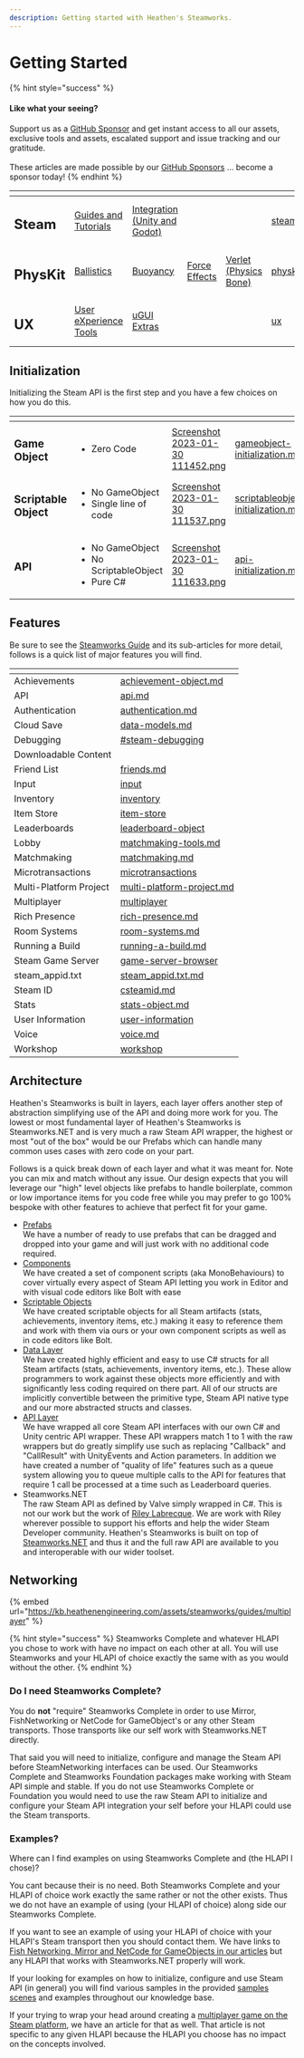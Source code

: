 ```yaml
---
description: Getting started with Heathen's Steamworks.
---
```


# Getting Started

{% hint style="success" %}
#### Like what your seeing?

Support us as a [GitHub Sponsor](../../../../become-a-sponsor/) and get instant access to all our assets, exclusive tools and assets, escalated support and issue tracking and our gratitude.\
\
These articles are made possible by our [GitHub Sponsors](../../../../become-a-sponsor/) ... become a sponsor today!
{% endhint %}

<table data-view="cards"><thead><tr><th></th><th></th><th></th><th></th><th></th><th data-hidden data-card-target data-type="content-ref"></th><th data-hidden data-card-cover data-type="files"></th></tr></thead><tbody><tr><td><h2>Steam</h2></td><td><a href="../../../../company/steam/">Guides and Tutorials</a></td><td><a href="../../">Integration (Unity and Godot)</a></td><td></td><td></td><td><a href="../../../../company/steam/">steam</a></td><td><a href="../../../../.gitbook/assets/Steamworks Card.png">Steamworks Card.png</a></td></tr><tr><td><h2>PhysKit</h2></td><td><a href="../../../physkit/learning/sample-scenes/1-ballistic-basics.md">Ballistics</a></td><td><a href="../../../physkit/learning/sample-scenes/1-buoyancy-example.md">Buoyancy</a></td><td><a href="../../../physkit/learning/sample-scenes/1-force-effect-fields.md">Force Effects</a></td><td><a href="../../../physkit/learning/sample-scenes/2-verlet-spring-skinned-mesh.md">Verlet (Physics Bone)</a></td><td><a href="../../../physkit/">physkit</a></td><td><a href="../../../../.gitbook/assets/PhysKit Card.png">PhysKit Card.png</a></td></tr><tr><td><h2>UX</h2></td><td><a href="../../../ux/learning/core-concepts/">User eXperience Tools</a></td><td><a href="../../../ux/learning/ugui-extras/">uGUI Extras</a></td><td></td><td></td><td><a href="../../../ux/">ux</a></td><td><a href="../../../../.gitbook/assets/Splash Screen (1).png">Splash Screen (1).png</a></td></tr></tbody></table>

## Initialization

Initializing the Steam API is the first step and you have a few choices on how you do this.

<table data-view="cards"><thead><tr><th></th><th></th><th data-hidden data-card-cover data-type="files"></th><th data-hidden data-card-target data-type="content-ref"></th></tr></thead><tbody><tr><td><h3>Game Object</h3></td><td><ul><li>Zero Code</li></ul></td><td><a href="../../../../.gitbook/assets/Screenshot 2023-01-30 111452.png">Screenshot 2023-01-30 111452.png</a></td><td><a href="../../for-unity-game-engine/quick-start-guide/gameobject-initialization.md">gameobject-initialization.md</a></td></tr><tr><td><h3>Scriptable Object</h3></td><td><ul><li>No GameObject</li><li>Single line of code</li></ul></td><td><a href="../../../../.gitbook/assets/Screenshot 2023-01-30 111537.png">Screenshot 2023-01-30 111537.png</a></td><td><a href="../../for-unity-game-engine/quick-start-guide/scriptableobject-initialization.md">scriptableobject-initialization.md</a></td></tr><tr><td><h3>API</h3></td><td><ul><li>No GameObject</li><li>No ScriptableObject</li><li>Pure C#</li></ul></td><td><a href="../../../../.gitbook/assets/Screenshot 2023-01-30 111633.png">Screenshot 2023-01-30 111633.png</a></td><td><a href="../../for-unity-game-engine/quick-start-guide/api-initialization.md">api-initialization.md</a></td></tr></tbody></table>

## Features

Be sure to see the [Steamworks Guide](../../../../company/steam/steamworks/) and its sub-articles for more detail, follows is a quick list of major features you will find.

<table data-view="cards"><thead><tr><th></th><th data-hidden data-card-target data-type="content-ref"></th></tr></thead><tbody><tr><td>Achievements</td><td><a href="../../../../company/steam/steamworks/achievement-object.md">achievement-object.md</a></td></tr><tr><td>API</td><td><a href="../../../../company/steam/steamworks/api.md">api.md</a></td></tr><tr><td>Authentication</td><td><a href="../../../../company/steam/steamworks/multiplayer/authentication.md">authentication.md</a></td></tr><tr><td>Cloud Save</td><td><a href="../../../../company/steam/steamworks/data-models.md">data-models.md</a></td></tr><tr><td>Debugging</td><td><a href="../../../../company/steam/steamworks/#steam-debugging">#steam-debugging</a></td></tr><tr><td>Downloadable Content</td><td></td></tr><tr><td>Friend List</td><td><a href="../../../../company/steam/steamworks/user-information/friends.md">friends.md</a></td></tr><tr><td>Input</td><td><a href="../../../../company/steam/steamworks/input/">input</a></td></tr><tr><td>Inventory</td><td><a href="../../../../company/steam/steamworks/inventory/">inventory</a></td></tr><tr><td>Item Store</td><td><a href="../../../../company/steam/steamworks/microtransactions/item-store/">item-store</a></td></tr><tr><td>Leaderboards</td><td><a href="../../../../company/steam/steamworks/leaderboard-object/">leaderboard-object</a></td></tr><tr><td>Lobby</td><td><a href="../../../../company/steam/steamworks/multiplayer/matchmaking-tools.md">matchmaking-tools.md</a></td></tr><tr><td>Matchmaking</td><td><a href="../../../../company/steam/steamworks/multiplayer/matchmaking.md">matchmaking.md</a></td></tr><tr><td>Microtransactions</td><td><a href="../../../../company/steam/steamworks/microtransactions/">microtransactions</a></td></tr><tr><td>Multi-Platform Project</td><td><a href="../../../../company/steam/steamworks/multi-platform-project.md">multi-platform-project.md</a></td></tr><tr><td>Multiplayer</td><td><a href="../../../../company/steam/steamworks/multiplayer/">multiplayer</a></td></tr><tr><td>Rich Presence</td><td><a href="../../../../company/steam/steamworks/multiplayer/rich-presence.md">rich-presence.md</a></td></tr><tr><td>Room Systems</td><td><a href="../../../../company/steam/steamworks/multiplayer/room-systems.md">room-systems.md</a></td></tr><tr><td>Running a Build</td><td><a href="../../../../company/steam/steamworks/running-a-build.md">running-a-build.md</a></td></tr><tr><td>Steam Game Server</td><td><a href="../../../../company/steam/steamworks/multiplayer/game-server-browser/">game-server-browser</a></td></tr><tr><td>steam_appid.txt</td><td><a href="../../../../company/steam/steamworks/steam_appid.txt.md">steam_appid.txt.md</a></td></tr><tr><td>Steam ID</td><td><a href="../../../../company/steam/steamworks/csteamid.md">csteamid.md</a></td></tr><tr><td>Stats</td><td><a href="../../../../company/steam/steamworks/stats-object.md">stats-object.md</a></td></tr><tr><td>User Information</td><td><a href="../../../../company/steam/steamworks/user-information/">user-information</a></td></tr><tr><td>Voice</td><td><a href="../../../../company/steam/steamworks/voice.md">voice.md</a></td></tr><tr><td>Workshop</td><td><a href="../../../../company/steam/steamworks/workshop/">workshop</a></td></tr></tbody></table>

## Architecture

Heathen's Steamworks is built in layers, each layer offers another step of abstraction simplifying use of the API and doing more work for you. The lowest or most fundamental layer of Heathen's Steamworks is Steamworks.NET and is very much a raw Steam API wrapper, the highest or most "out of the box" would be our Prefabs which can handle many common uses cases with zero code on your part.

Follows is a quick break down of each layer and what it was meant for. Note you can mix and match without any issue. Our design expects that you will leverage our "high" level objects like prefabs to handle boilerplate, common or low importance items for you code free while you may prefer to go 100% bespoke with other features to achieve that perfect fit for your game.

* [Prefabs](../ugui-tools/prefabs/)\
  We have a number of ready to use prefabs that can be dragged and dropped into your game and will just work with no additional code required.
* [Components](../components/)\
  We have created a set of component scripts (aka MonoBehaviours) to cover virtually every aspect of Steam API letting you work in Editor and with visual code editors like Bolt with ease
* [Scriptable Objects](../scriptable-objects/)\
  We have created scriptable objects for all Steam artifacts (stats, achievements, inventory items, etc.) making it easy to reference them and work with them via ours or your own component scripts as well as in code editors like Bolt.
* [Data Layer](../../data-layer/)\
  We have created highly efficient and easy to use C# structs for all Steam artifacts (stats, achievements, inventory items, etc.). These allow programmers to work against these objects more efficiently and with significantly less coding required on there part. All of our structs are implicitly convertible between the primitive type, Steam API native type and our more abstracted structs and classes.&#x20;
* [API Layer](../../api/)\
  We have wrapped all core Steam API interfaces with our own C# and Unity centric API wrapper. These API wrappers match 1 to 1 with the raw wrappers but do greatly simplify use such as replacing "Callback" and "CallResult" with UnityEvents and Action parameters. In addition we have created a number of "quality of life" features such as a queue system allowing you to queue multiple calls to the API for features that require 1 call be processed at a time such as Leaderboard queries.
* Steamworks.NET\
  The raw Steam API as defined by Valve simply wrapped in C#. This is not our work but the work of [Riley Labrecque](https://github.com/rlabrecque/Steamworks.NET). We are work with Riley wherever possible to support his efforts and help the wider Steam Developer community. Heathen's Steamworks is built on top of [Steamworks.NET](https://github.com/rlabrecque/Steamworks.NET) and thus it and the full raw API are available to you and interoperable with our wider toolset.

## Networking

{% embed url="https://kb.heathenengineering.com/assets/steamworks/guides/multiplayer" %}

{% hint style="success" %}
Steamworks Complete and whatever HLAPI you chose to work with have no impact on each other at all. You will use Steamworks and your HLAPI of choice exactly the same with as you would without the other.
{% endhint %}

### Do I need Steamworks Complete?

You do **not** "require" Steamworks Complete in order to use Mirror, FishNetworking or NetCode for GameObject's or any other Steam transports. Those transports like our self work with Steamworks.NET directly.

That said you will need to initialize, configure and manage the Steam API before SteamNetworking interfaces can be used. Our Steamworks Complete and Steamworks Foundation packages make working with Steam API simple and stable. If you do not use Steamworks Complete or Foundation you would need to use the raw Steam API to initialize and configure your Steam API integration your self before your HLAPI could use the Steam transports.

### Examples?

Where can I find examples on using Steamworks Complete and (the HLAPI I chose)?

You cant because their is no need. Both Steamworks Complete and your HLAPI of choice work exactly the same rather or not the other exists. Thus we do not have an example of using (your HLAPI of choice) along side our Steamworks Complete.&#x20;

If you want to see an example of using your HLAPI of choice with your HLAPI's Steam transport then you should contact them. We have links to [Fish Networking, Mirror and NetCode for GameObjects in our articles](../installation/networking-integrations.md) but any HLAPI that works with Steamworks.NET properly will work.

If your looking for examples on how to initialize, configure and use Steam API (in general) you will find various samples in the provided [samples scenes](../../../physkit/learning/sample-scenes/) and examples throughout our knowledge base.

If your trying to wrap your head around creating a [multiplayer game on the Steam platform](broken-reference), we have an article for that as well. That article is not specific to any given HLAPI because the HLAPI you choose has no impact on the concepts involved.
